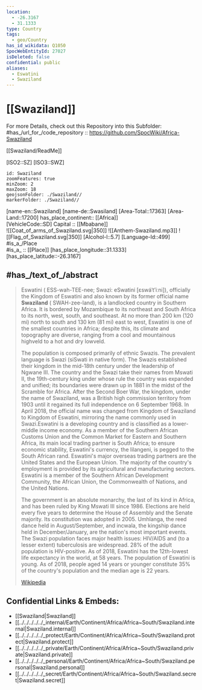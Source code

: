 ```yaml
---
location:
  - -26.3167
  - 31.1333
type: Country
tags:
  - geo/Country
has_id_wikidata: Q1050
SpocWebEntityId: 27027
isDeleted: false
confidential: public
aliases:
  - Eswatini
  - Swaziland
---
```


# [[Swaziland]] 


For more Details, check out this Repository into this Subfolder: 
#has_/url_for_/code_repository :: https://github.com/SpocWiki/Africa-Swaziland 

[[Swaziland/ReadMe]] 

[ISO2::SZ]
[ISO3::SWZ]
```leaflet
id: Swaziland
zoomFeatures: true 
minZoom: 2 
maxZoom: 18
geojsonFolder: ./Swaziland//
markerFolder: ./Swaziland//
```

[name-en::Swaziland]
[name-de::Swasiland]
[Area-Total::17363]
[Area-Land::17200]
has_place_continent:: [[Africa]]  
[VehicleCode::SD]
Capital :: [[Mbabane]]  
![[Coat_of_arms_of_Swaziland.svg|350]]
![[Anthem-Swaziland.mp3]]
![[Flag_of_Swaziland.svg|350]]
[Alcohol-l::5.7]
[Language-Id::499]
#is_a_/Place  
#is_a_ :: [[Place]] 
[has_place_longitude::31.1333]
[has_place_latitude::-26.3167]

## #has_/text_of_/abstract 


> Eswatini ( ESS-wah-TEE-nee; Swazi: eSwatini [ɛswáˈtʼiːni]), officially the Kingdom of Eswatini and also known by its former official name **Swaziland** ( SWAH-zee-land), is a landlocked country in Southern Africa. It is bordered by Mozambique to its northeast and South Africa to its north, west, south, and southeast. At no more than 200 km (120 mi) north to south and 130 km (81 mi) east to west, Eswatini is one of the smallest countries in Africa; despite this, its climate and topography are diverse, ranging from a cool and mountainous highveld to a hot and dry lowveld.
>
> The population is composed primarily of ethnic Swazis. The prevalent language is Swazi (siSwati in native form). The Swazis established their kingdom in the mid-18th century under the leadership of Ngwane III. The country and the Swazi take their names from Mswati II, the 19th-century king under whose rule the country was expanded and unified; its boundaries were drawn up in 1881 in the midst of the Scramble for Africa. After the Second Boer War, the kingdom, under the name of Swaziland, was a British high commission territory from 1903 until it regained its full independence on 6 September 1968. In April 2018, the official name was changed from Kingdom of Swaziland to Kingdom of Eswatini, mirroring the name commonly used in Swazi.Eswatini is a developing country and is classified as a lower-middle income economy. As a member of the Southern African Customs Union and the Common Market for Eastern and Southern Africa, its main local trading partner is South Africa; to ensure economic stability, Eswatini's currency, the lilangeni, is pegged to the South African rand. Eswatini's major overseas trading partners are the United States and the European Union. The majority of the country's employment is provided by its agricultural and manufacturing sectors. Eswatini is a member of the Southern African Development Community, the African Union, the Commonwealth of Nations, and the United Nations.
>
> The government is an absolute monarchy, the last of its kind in Africa, and has been ruled by King Mswati III since 1986. Elections are held every five years to determine the House of Assembly and the Senate majority. Its constitution was adopted in 2005. Umhlanga, the reed dance held in August/September, and incwala, the kingship dance held in December/January, are the nation's most important events. The Swazi population faces major health issues: HIV/AIDS and (to a lesser extent) tuberculosis are widespread. 28% of the adult population is HIV-positive. As of 2018, Eswatini has the 12th-lowest life expectancy in the world, at 58 years. The population of Eswatini is young. As of 2018, people aged 14 years or younger constitute 35% of the country's population and the median age is 22 years.
>
> [Wikipedia](https://en.wikipedia.org/wiki/Eswatini)


## Confidential Links & Embeds: 
- [[Swaziland|Swaziland]] 
- [[../../../../../_internal/Earth/Continent/Africa/Africa~South/Swaziland.internal|Swaziland.internal]] 
- [[../../../../../_protect/Earth/Continent/Africa/Africa~South/Swaziland.protect|Swaziland.protect]] 
- [[../../../../../_private/Earth/Continent/Africa/Africa~South/Swaziland.private|Swaziland.private]] 
- [[../../../../../_personal/Earth/Continent/Africa/Africa~South/Swaziland.personal|Swaziland.personal]] 
- [[../../../../../_secret/Earth/Continent/Africa/Africa~South/Swaziland.secret|Swaziland.secret]] 
